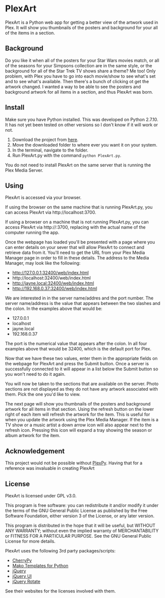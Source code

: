 # PlexArt
PlexArt is a Python web app for getting a better view of the artwork used in Plex.  It will show you thumbnails of the posters and background for your all of the items in a section.

## Background
Do you like it when all of the posters for your Star Wars movies match, or all of the seasons for your Simpsons collection are in the same style, or the background for all of the Star Trek TV shows share a theme?  Me too!  Only problem, with Plex you have to go into each movie/show to see what's set and to see what's available.  Then there's a bunch of clicking ot get the artwork changed.  I wanted a way to be able to see the posters and background artwork for all items in a section, and thus PlexArt was born.

## Install
Make sure you have Python installed.  This was developed on Python 2.7.10.  It has not yet been tested on other versions so I don't know if it will work or not.

1. Download the project from [here](https://github.com/jealousrobot/PlexArt/archive/master.zip).
2. Move the downloaded folder to where ever you want it on your system.
3. In the terminal, navigate to the folder.
4. Run PlexArt.py with the command `python PlexArt.py`.

You do not need to install PlexArt on the same server that is running the Plex Media Server.

## Using
PlexArt is accessed via your browser.

If using the browser on the same machine that is running PlexArt.py, you can access PlexArt via http://localhost:3700.  

If using a browser on a machine that is not running PlexArt.py, you can access PlexArt via http://<host name>:3700, replacing <host name> with the actual name of the computer running the app.

Once the webpage has loaded you'll be presented with a page where you can enter details on your sever that will allow PlexArt to connect and retrieve data from it.  You'll need to get the URL from your Plex Media Manager page in order to fill in these details.  The address to the Media Manager, may look like the following:
* http://127.0.0.1:32400/web/index.html
* http://localhost:32400/web/index.html
* http://jayne.local:32400/web/index.html
* http://192.168.0.37:32400/web/index.html

We are interested in in the server name/addres and the port number.  The server name/address is the value that appears between the two slashes and the colon.  In the examples above that would be:
* 127.0.0.1
* localhost
* jayne.local
* 192.168.0.37

The port is the numerical value that appears after the colon.  In all four examples above that would be 32400, which is the default port for Plex.

Now that we have these two values, enter them in the appropriate fields on the webpage for PlexArt and press the Submit button.  Once a server is successfully connected to it will appear in a list below the Submit button so you won't need to do it again.

You will now be taken to the sections that are available on the server.  Photo sections are not displayed as they do not have any artwork associated with them.  Pick the one you'd like to view.

The next page will show you thumbnails of the posters and background artwork for all items in that section.  Using the refresh button on the lower right of each item will refresh the artwork for the item.  This is useful for when you update the artwork using the Plex Media Manager.  If the item is a TV show or a music artist a down arrow icon will also appear next to the refresh icon.  Pressing this icon will expand a tray showing the season or album artwork for the item.

## Acknowledgement
This project would not be possible without [PlexPy](https://github.com/drzoidberg33/plexpy).  Having that for a reference was invaluable in creating PlexArt

## License
PlexArt is licensed under GPL v3.0.

This program is free software: you can redistribute it and/or modify it under the terms of the GNU General Public License as published by the Free Software Foundation, either version 3 of the License, or any later version.

This program is distributed in the hope that it will be useful, but WITHOUT ANY WARRANTY; without even the implied warranty of MERCHANTABILITY or FITNESS FOR A PARTICULAR PURPOSE.  See the GNU General Public License for more details.

PlexArt uses the following 3rd party packages/scripts:
* [CherryPy](http://www.cherrypy.org/)
* [Mako Templates for Python](http://www.makotemplates.org/)
* [jQuery](https://jquery.com/)
* [jQuery UI](https://jqueryui.com/)
* [jQuery Rotate](http://jqueryrotate.com/)

See their websites for the licenses involved with them.